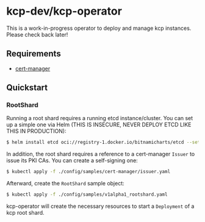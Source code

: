# kcp-dev/kcp-operator

This is a work-in-progress operator to deploy and manage kcp instances. Please check back later!

## Requirements

- [cert-manager](https://cert-manager.io/)

## Quickstart

### RootShard

Running a root shard requires a running etcd instance/cluster. You can set up a simple one via Helm (THIS IS INSECURE, NEVER DEPLOY ETCD LIKE THIS IN PRODUCTION):

```sh
$ helm install etcd oci://registry-1.docker.io/bitnamicharts/etcd --set auth.rbac.enabled=false --set auth.rbac.create=false
```

In addition, the root shard requires a reference to a cert-manager `Issuer` to issue its PKI CAs. You can create a self-signing one:

```sh
$ kubectl apply -f ./config/samples/cert-manager/issuer.yaml
```

Afterward, create the `RootShard` sample object:

```sh
$ kubectl apply -f ./config/samples/v1alpha1_rootshard.yaml
```

kcp-operator will create the necessary resources to start a `Deployment` of a kcp root shard.
